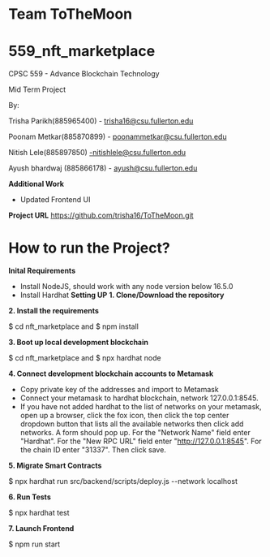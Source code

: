 # Team ToTheMoon
# 559_nft_marketplace

CPSC 559 - Advance Blockchain Technology

Mid Term Project

By:

Trisha Parikh(885965400) - trisha16@csu.fullerton.edu

Poonam Metkar(885870899) - poonammetkar@csu.fullerton.edu

Nitish Lele(885897850) -nitishlele@csu.fullerton.edu

Ayush bhardwaj (885866178) - ayush@csu.fullerton.edu

**Additional Work**
- Updated Frontend UI





**Project URL**
https://github.com/trisha16/ToTheMoon.git

# How to run the Project?
**Inital Requirements**
- Install NodeJS, should work with any node version below 16.5.0
- Install Hardhat
**Setting UP**
**1. Clone/Download the repository**

**2. Install the requirements**

$ cd nft_marketplace and 
$ npm install

**3. Boot up local development blockchain**

$ cd nft_marketplace and 
$ npx hardhat node

**4. Connect development blockchain accounts to Metamask**

- Copy private key of the addresses and import to Metamask
- Connect your metamask to hardhat blockchain, network 127.0.0.1:8545.
- If you have not added hardhat to the list of networks on your metamask, open up a browser, click the fox icon, then click the top center dropdown button that lists all the available networks then click add networks. A form should pop up. For the "Network Name" field enter "Hardhat". For the "New RPC URL" field enter "http://127.0.0.1:8545". For the chain ID enter "31337". Then click save.

**5. Migrate Smart Contracts**

$ npx hardhat run src/backend/scripts/deploy.js --network localhost

**6. Run Tests**

$ npx hardhat test


**7. Launch Frontend**

$ npm run start
